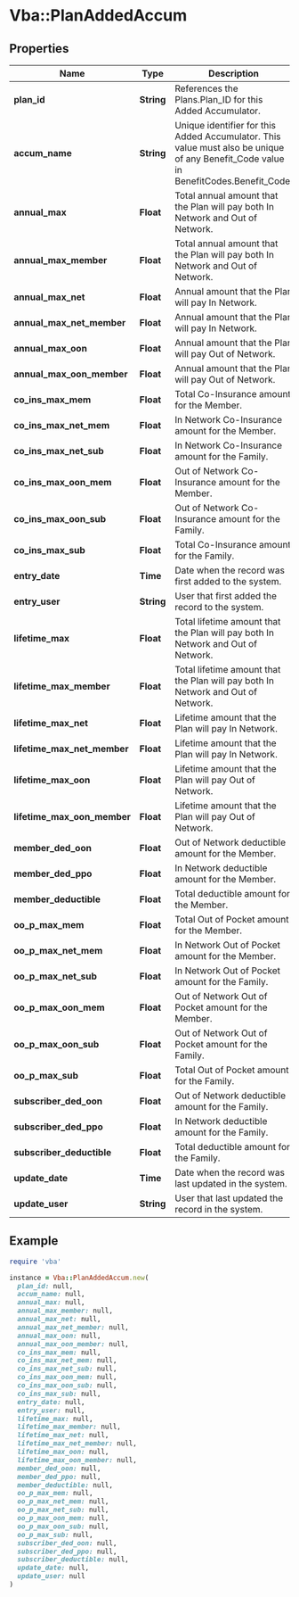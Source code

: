 # Vba::PlanAddedAccum

## Properties

| Name | Type | Description | Notes |
| ---- | ---- | ----------- | ----- |
| **plan_id** | **String** | References the Plans.Plan_ID for this Added Accumulator. |  |
| **accum_name** | **String** | Unique identifier for this Added Accumulator. This value must also be unique of any Benefit_Code value in BenefitCodes.Benefit_Code. |  |
| **annual_max** | **Float** | Total annual amount that the Plan will pay both In Network and Out of Network. | [optional] |
| **annual_max_member** | **Float** | Total annual amount that the Plan will pay both In Network and Out of Network. | [optional] |
| **annual_max_net** | **Float** | Annual amount that the Plan will pay In Network. | [optional] |
| **annual_max_net_member** | **Float** | Annual amount that the Plan will pay In Network. | [optional] |
| **annual_max_oon** | **Float** | Annual amount that the Plan will pay Out of Network. | [optional] |
| **annual_max_oon_member** | **Float** | Annual amount that the Plan will pay Out of Network. | [optional] |
| **co_ins_max_mem** | **Float** | Total Co-Insurance amount for the Member. | [optional] |
| **co_ins_max_net_mem** | **Float** | In Network Co-Insurance amount for the Member. | [optional] |
| **co_ins_max_net_sub** | **Float** | In Network Co-Insurance amount for the Family. | [optional] |
| **co_ins_max_oon_mem** | **Float** | Out of Network Co-Insurance amount for the Member. | [optional] |
| **co_ins_max_oon_sub** | **Float** | Out of Network Co-Insurance amount for the Family. | [optional] |
| **co_ins_max_sub** | **Float** | Total Co-Insurance amount for the Family. | [optional] |
| **entry_date** | **Time** | Date when the record was first added to the system. | [optional] |
| **entry_user** | **String** | User that first added the record to the system. | [optional] |
| **lifetime_max** | **Float** | Total lifetime amount that the Plan will pay both In Network and Out of Network. | [optional] |
| **lifetime_max_member** | **Float** | Total lifetime amount that the Plan will pay both In Network and Out of Network. | [optional] |
| **lifetime_max_net** | **Float** | Lifetime amount that the Plan will pay In Network. | [optional] |
| **lifetime_max_net_member** | **Float** | Lifetime amount that the Plan will pay In Network. | [optional] |
| **lifetime_max_oon** | **Float** | Lifetime amount that the Plan will pay Out of Network. | [optional] |
| **lifetime_max_oon_member** | **Float** | Lifetime amount that the Plan will pay Out of Network. | [optional] |
| **member_ded_oon** | **Float** | Out of Network deductible amount for the Member. | [optional] |
| **member_ded_ppo** | **Float** | In Network deductible amount for the Member. | [optional] |
| **member_deductible** | **Float** | Total deductible amount for the Member. | [optional] |
| **oo_p_max_mem** | **Float** | Total Out of Pocket amount for the Member. | [optional] |
| **oo_p_max_net_mem** | **Float** | In Network Out of Pocket amount for the Member. | [optional] |
| **oo_p_max_net_sub** | **Float** | In Network Out of Pocket amount for the Family. | [optional] |
| **oo_p_max_oon_mem** | **Float** | Out of Network Out of Pocket amount for the Member. | [optional] |
| **oo_p_max_oon_sub** | **Float** | Out of Network Out of Pocket amount for the Family. | [optional] |
| **oo_p_max_sub** | **Float** | Total Out of Pocket amount for the Family. | [optional] |
| **subscriber_ded_oon** | **Float** | Out of Network deductible amount for the Family. | [optional] |
| **subscriber_ded_ppo** | **Float** | In Network deductible amount for the Family. | [optional] |
| **subscriber_deductible** | **Float** | Total deductible amount for the Family. | [optional] |
| **update_date** | **Time** | Date when the record was last updated in the system. | [optional] |
| **update_user** | **String** | User that last updated the record in the system. | [optional] |

## Example

```ruby
require 'vba'

instance = Vba::PlanAddedAccum.new(
  plan_id: null,
  accum_name: null,
  annual_max: null,
  annual_max_member: null,
  annual_max_net: null,
  annual_max_net_member: null,
  annual_max_oon: null,
  annual_max_oon_member: null,
  co_ins_max_mem: null,
  co_ins_max_net_mem: null,
  co_ins_max_net_sub: null,
  co_ins_max_oon_mem: null,
  co_ins_max_oon_sub: null,
  co_ins_max_sub: null,
  entry_date: null,
  entry_user: null,
  lifetime_max: null,
  lifetime_max_member: null,
  lifetime_max_net: null,
  lifetime_max_net_member: null,
  lifetime_max_oon: null,
  lifetime_max_oon_member: null,
  member_ded_oon: null,
  member_ded_ppo: null,
  member_deductible: null,
  oo_p_max_mem: null,
  oo_p_max_net_mem: null,
  oo_p_max_net_sub: null,
  oo_p_max_oon_mem: null,
  oo_p_max_oon_sub: null,
  oo_p_max_sub: null,
  subscriber_ded_oon: null,
  subscriber_ded_ppo: null,
  subscriber_deductible: null,
  update_date: null,
  update_user: null
)
```


